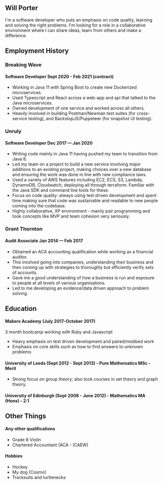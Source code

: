 ## Will Porter

I'm a software developer who puts an emphasis on code quality, learning and solving the right problems. I'm looking for a role in a collaborative environment where I can share ideas, learn from others and make a difference.


## Employment History

### Breaking Wave
#### Software Developer Sept 2020 - Feb 2021 (contract)

- Working in Java 11 with Spring Boot to create new Dockerized microservices.
- Used Typescript and React across a web-app and api that talked to the Java microservices.
- Owned development of one service and worked across all others.
- Heavily involved in building Postman/Newman test suites (for cross-service testing), and BackstopJS/Puppeteer (for snapshot UI testing).


### Unruly
#### Software Developer Dec 2017 — Jan 2020

- Writing code mainly in Java 11 having pushed my team to transition from Java 8.
- Led my team on a project to build a new service involving major additions to an existing project, making choices over a new database and ensuring the work was done in line with new compliance laws.
- Used a variety of AWS features including EC2, ECS, S3, Lambda, DynamoDB, Cloudwatch, deploying all through terraform. Familiar with the Java SDK and command line tools for these.  
- Focus on code quality: always using test driven development and spent time making sure that code was sustainable and readable to new people coming into the codebase.
- Highly collaborative, XP environment - mainly pair programming and took concepts like MVP and team cohesion very seriously.

### Grant Thornton
#### Audit Associate Jan 2014 — Feb 2017

- Obtained an ACA accounting qualification while working as a financial auditor.
- This involved going into companies, understanding their business and then coming up with strategies to thoroughly but efficiently verify sets of accounts.
- Gave me a good understanding of how a business is run and exposure to people at all levels of various organisations.
- Led to me developing an evidence/data driven approach to problem solving.

## Education

#### Makers Academy (July 2017-October 2017)
3 month bootcamp working with Ruby and Javascript

- Heavy emphasis on test driven development and paired/mobbed work
- Emphasis on core skills such as how to find answers to unknown problems 

#### University of Leeds (Sept 2012 - Sept 2013) - Pure Mathematics MSc - Merit
- Strong focus on group theory; also took courses in set theory and graph theory.

#### University of Edinburgh (Sept 2008 - June 2012) - Mathematics MA (Hons) - 2:1

## Other Things
#### Any other qualifications

- Grade 8 Violin
- Chartered Accountant (ACA - ICAEW)


#### Hobbies
- Hockey
- My dog (Cosmo)
- Tracksuits and turtlenecks
